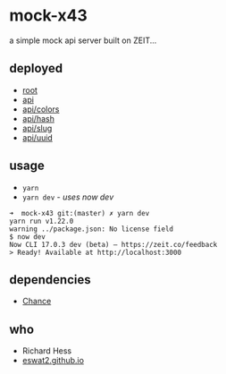 # mock-x43

a simple mock api server built on ZEIT...


## deployed

- [root][api-root]
- [api][api-api]
- [api/colors][api-colors]
- [api/hash][api-hash]
- [api/slug][api-slug]
- [api/uuid][api-uuid]


## usage

- `yarn`
- `yarn dev` - _uses now dev_

```
➜  mock-x43 git:(master) ✗ yarn dev
yarn run v1.22.0
warning ../package.json: No license field
$ now dev
Now CLI 17.0.3 dev (beta) — https://zeit.co/feedback
> Ready! Available at http://localhost:3000
```

## dependencies

- [Chance][chance-js]

## who

- Richard Hess
- [eswat2.github.io][eswat2-io]


[eswat2-io]:  https://eswat2.github.io

[api-root]:   https://mock-x43.eswat2.now.sh/
[api-api]:    https://mock-x43.eswat2.now.sh/api
[api-colors]: https://mock-x43.eswat2.now.sh/api/colors
[api-hash]:   https://mock-x43.eswat2.now.sh/api/hash
[api-slug]:   https://mock-x43.eswat2.now.sh/api/slug
[api-uuid]:   https://mock-x43.eswat2.now.sh/api/uuid

[chance-js]:  https://chancejs.com/


